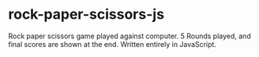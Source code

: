 # rock-paper-scissors-js
Rock paper scissors game played against computer. 5 Rounds played, and final scores are shown at the end. Written entirely in JavaScript.